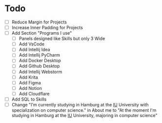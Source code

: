 # Todo
- [ ] Reduce Margin for Projects
- [ ] Increase Inner Padding for Projects 
- [ ] Add Section "Programs I use"
  - [ ] Panels designed like Skills but only 3 Wide
  - [ ] Add VsCode
  - [ ] Add Intellij Idea
  - [ ] Add Intellij PyCharm
  - [ ] Add Docker Desktop
  - [ ] Add Github Desktop
  - [ ] Add Intellij Webstorm
  - [ ] Add Krita
  - [ ] Add Figma
  - [ ] Add Notion
  - [ ] Add Cloudflare
- [ ] Add SQL to Skills
- [ ] Change "I'm currently studying in Hamburg at the [IU](https://www.iu.de/) University with specialization on computer science." in About me to "At the moment I'm studying in Hamburg at the [IU](https://www.iu.de/) University, majoring in computer science"
